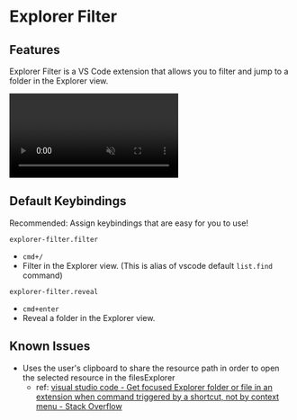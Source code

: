 # Explorer Filter

## Features

Explorer Filter is a VS Code extension that allows you to filter and jump to a folder in the Explorer view.

<video src="./assets/demo.mp4" controls muted></video>

## Default Keybindings

Recommended: Assign keybindings that are easy for you to use!

`explorer-filter.filter`

- `cmd+/`
- Filter in the Explorer view. (This is alias of vscode default `list.find` command)

`explorer-filter.reveal`

- `cmd+enter`
- Reveal a folder in the Explorer view.

## Known Issues

- Uses the user's clipboard to share the resource path in order to open the selected resource in the filesExplorer
  - ref: [visual studio code \- Get focused Explorer folder or file in an extension when command triggered by a shortcut, not by context menu \- Stack Overflow](https://stackoverflow.com/questions/62945928/get-focused-explorer-folder-or-file-in-an-extension-when-command-triggered-by-a)
